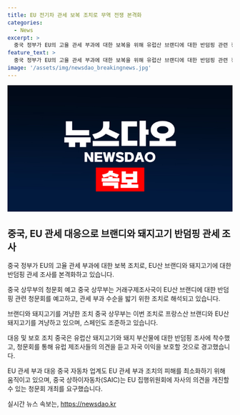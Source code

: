 ```yaml
---
title: EU 전기차 관세 보복 조치로 무역 전쟁 본격화
categories:
  - News
excerpt: >
  중국 정부가 EU의 고율 관세 부과에 대한 보복을 위해 유럽산 브랜디에 대한 반덤핑 관련 청문회를 예고했다. 중국은 상무부를 통해 이에 대한 조치를 본격화하고 있으며, EU의 관세 부과에 강력히 반발하고 자국 이익을 보호하겠다고 경고했다. 이로 인해 프랑스와 스페인이 중국의 고율 관세 부과를 겨냥한 타격을 입을 것으로 예상되며, 중국은 돼지고기와 유제품 등 다른 품목에 대한 반덤핑 조사도 예고했다. EU산 브랜디에 대한 청문회가 예고됨으로써 EU산 돼지고기에 관세를 부과하기 위한 절차도 조만간 이뤄질 가능성이 제기되고 있다.
feature_text: >
  중국 정부가 EU의 고율 관세 부과에 대한 보복을 위해 유럽산 브랜디에 대한 반덤핑 관련 청문회를 예고했다. 중국은 상무부를 통해 이에 대한 조치를 본격화하고 있으며, EU의 관세 부과에 강력히 반발하고 자국 이익을 보호하겠다고 경고했다. 이로 인해 프랑스와 스페인이 중국의 고율 관세 부과를 겨냥한 타격을 입을 것으로 예상되며, 중국은 돼지고기와 유제품 등 다른 품목에 대한 반덤핑 조사도 예고했다. EU산 브랜디에 대한 청문회가 예고됨으로써 EU산 돼지고기에 관세를 부과하기 위한 절차도 조만간 이뤄질 가능성이 제기되고 있다.
image: '/assets/img/newsdao_breakingnews.jpg'
---
```


<p><img src="/assets/img/newsdao_breakingnews.jpg" alt="flaretime 속보" /></p>

<h2 data-ke-size="size26">중국, EU 관세 대응으로 브랜디와 돼지고기 반덤핑 관세 조사</h2>

<p>중국 정부가 EU의 고율 관세 부과에 대한 보복 조치로, EU산 브랜디와 돼지고기에 대한 반덤핑 관세 조사를 본격화하고 있습니다.</p>

<p>중국 상무부의 청문회 예고
중국 상무부는 거래구제조사국이 EU산 브랜디에 대한 반덤핑 관련 청문회를 예고하고, 관세 부과 수순을 밟기 위한 조치로 해석되고 있습니다.</p>

<p>브랜디와 돼지고기를 겨냥한 조치
중국 상무부는 이번 조치로 프랑스산 브랜디와 EU산 돼지고기를 겨냥하고 있으며, 스페인도 조준하고 있습니다.</p>

<p>대응 및 보호 조치
중국은 유럽산 돼지고기와 돼지 부산물에 대한 반덤핑 조사에 착수했고, 청문회를 통해 유럽 제조사들의 의견을 듣고 자국 이익을 보호할 것으로 경고했습니다.</p>

<p>EU 관세 부과 대응
중국 자동차 업계도 EU 관세 부과 조치의 피해를 최소화하기 위해 움직이고 있으며, 중국 상하이자동차(SAIC)는 EU 집행위원회에 자사의 의견을 개진할 수 있는 청문회 개최를 요구했습니다. <p data-ke-size="size16"></p></p>
실시간 뉴스 속보는, <a href="https://newsdao.kr" rel="dofollow">https://newsdao.kr</a>


